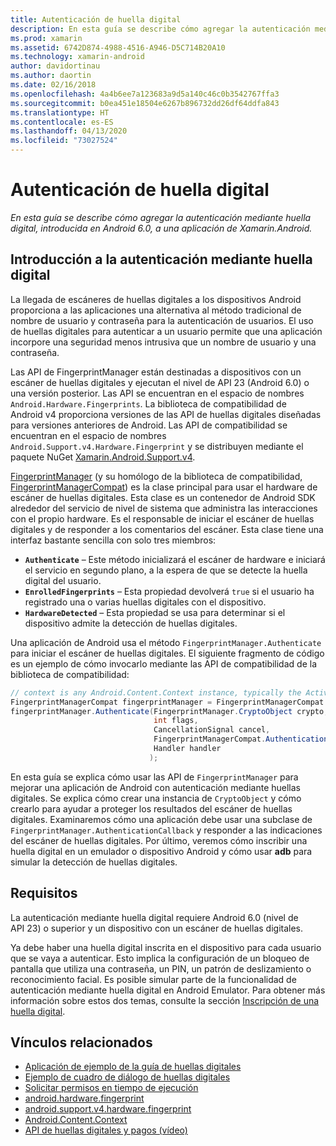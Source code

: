 ```yaml
---
title: Autenticación de huella digital
description: En esta guía se describe cómo agregar la autenticación mediante huella digital, introducida en Android 6.0, a una aplicación de Xamarin.Android.
ms.prod: xamarin
ms.assetid: 6742D874-4988-4516-A946-D5C714B20A10
ms.technology: xamarin-android
author: davidortinau
ms.author: daortin
ms.date: 02/16/2018
ms.openlocfilehash: 4a4b6ee7a123683a9d5a140c46c0b3542767ffa3
ms.sourcegitcommit: b0ea451e18504e6267b896732dd26df64ddfa843
ms.translationtype: HT
ms.contentlocale: es-ES
ms.lasthandoff: 04/13/2020
ms.locfileid: "73027524"
---
```

# <a name="fingerprint-authentication"></a>Autenticación de huella digital

_En esta guía se describe cómo agregar la autenticación mediante huella digital, introducida en Android 6.0, a una aplicación de Xamarin.Android._

## <a name="fingerprint-authentication-overview"></a>Introducción a la autenticación mediante huella digital

La llegada de escáneres de huellas digitales a los dispositivos Android proporciona a las aplicaciones una alternativa al método tradicional de nombre de usuario y contraseña para la autenticación de usuarios. El uso de huellas digitales para autenticar a un usuario permite que una aplicación incorpore una seguridad menos intrusiva que un nombre de usuario y una contraseña.

Las API de FingerprintManager están destinadas a dispositivos con un escáner de huellas digitales y ejecutan el nivel de API 23 (Android 6.0) o una versión posterior. Las API se encuentran en el espacio de nombres `Android.Hardware.Fingerprints`. La biblioteca de compatibilidad de Android v4 proporciona versiones de las API de huellas digitales diseñadas para versiones anteriores de Android. Las API de compatibilidad se encuentran en el espacio de nombres `Android.Support.v4.Hardware.Fingerprint` y se distribuyen mediante el paquete NuGet [Xamarin.Android.Support.v4](https://www.nuget.org/packages/Xamarin.Android.Support.v4/).

[FingerprintManager](https://developer.android.com/reference/android/hardware/fingerprint/FingerprintManager.html) (y su homólogo de la biblioteca de compatibilidad, [FingerprintManagerCompat](https://developer.android.com/reference/android/support/v4/hardware/fingerprint/FingerprintManagerCompat.html)) es la clase principal para usar el hardware de escáner de huellas digitales. Esta clase es un contenedor de Android SDK alrededor del servicio de nivel de sistema que administra las interacciones con el propio hardware. Es el responsable de iniciar el escáner de huellas digitales y de responder a los comentarios del escáner. Esta clase tiene una interfaz bastante sencilla con solo tres miembros:

- **`Authenticate`** &ndash; Este método inicializará el escáner de hardware e iniciará el servicio en segundo plano, a la espera de que se detecte la huella digital del usuario.
- **`EnrolledFingerprints`** &ndash; Esta propiedad devolverá `true` si el usuario ha registrado una o varias huellas digitales con el dispositivo.
- **`HardwareDetected`** &ndash; Esta propiedad se usa para determinar si el dispositivo admite la detección de huellas digitales.

Una aplicación de Android usa el método `FingerprintManager.Authenticate` para iniciar el escáner de huellas digitales. El siguiente fragmento de código es un ejemplo de cómo invocarlo mediante las API de compatibilidad de la biblioteca de compatibilidad:

```csharp
// context is any Android.Content.Context instance, typically the Activity 
FingerprintManagerCompat fingerprintManager = FingerprintManagerCompat.From(context);
fingerprintManager.Authenticate(FingerprintManager.CryptoObject crypto,
                                int flags,
                                CancellationSignal cancel,
                                FingerprintManagerCompat.AuthenticationCallback callback,
                                Handler handler
                               );
```

En esta guía se explica cómo usar las API de `FingerprintManager` para mejorar una aplicación de Android con autenticación mediante huellas digitales. Se explica cómo crear una instancia de `CryptoObject` y cómo crearlo para ayudar a proteger los resultados del escáner de huellas digitales. Examinaremos cómo una aplicación debe usar una subclase de `FingerprintManager.AuthenticationCallback` y responder a las indicaciones del escáner de huellas digitales. Por último, veremos cómo inscribir una huella digital en un emulador o dispositivo Android y cómo usar **adb** para simular la detección de huellas digitales.

## <a name="requirements"></a>Requisitos

La autenticación mediante huella digital requiere Android 6.0 (nivel de API 23) o superior y un dispositivo con un escáner de huellas digitales. 

Ya debe haber una huella digital inscrita en el dispositivo para cada usuario que se vaya a autenticar. Esto implica la configuración de un bloqueo de pantalla que utiliza una contraseña, un PIN, un patrón de deslizamiento o reconocimiento facial. Es posible simular parte de la funcionalidad de autenticación mediante huella digital en Android Emulator.  Para obtener más información sobre estos dos temas, consulte la sección [Inscripción de una huella digital](enrolling-fingerprint.md). 

## <a name="related-links"></a>Vínculos relacionados

- [Aplicación de ejemplo de la guía de huellas digitales](https://docs.microsoft.com/samples/xamarin/monodroid-samples/fingerprintguide)
- [Ejemplo de cuadro de diálogo de huellas digitales](https://docs.microsoft.com/samples/xamarin/monodroid-samples/android-m-fingerprintdialog)
- [Solicitar permisos en tiempo de ejecución](https://developer.android.com/training/permissions/requesting.html)
- [android.hardware.fingerprint](https://developer.android.com/reference/android/hardware/fingerprint/package-summary.html)
- [android.support.v4.hardware.fingerprint](https://developer.android.com/reference/android/support/v4/hardware/fingerprint/package-summary.html)
- [Android.Content.Context](xref:Android.Content.Context)
- [API de huellas digitales y pagos (vídeo)](https://youtu.be/VOn7VrTRlA4)

